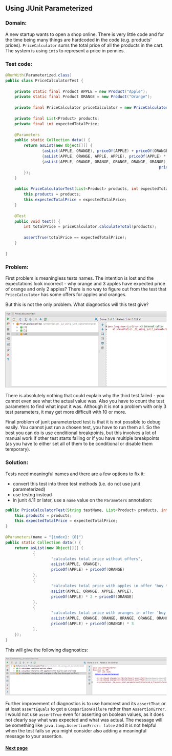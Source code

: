 ## Using JUnit Parameterized


### Domain:

A new startup wants to open a shop online. There is very little code and for the time being many things are hardcoded in the code (e.g. products' prices). `PriceCalculator` sums the total price of all the products in the cart. The system is using `int`s to represent a price in pennies.


### Test code:

```java
@RunWith(Parameterized.class)
public class PriceCalculatorTest {

    private static final Product APPLE = new Product("Apple");
    private static final Product ORANGE = new Product("Orange");

    private final PriceCalculator priceCalculator = new PriceCalculator();

    private final List<Product> products;
    private final int expectedTotalPrice;

    @Parameters
    public static Collection data() {
        return asList(new Object[][] {
                {asList(APPLE, ORANGE), priceOf(APPLE) + priceOf(ORANGE)},
                {asList(APPLE, ORANGE, APPLE, APPLE), priceOf(APPLE) * 2 + priceOf(ORANGE)},
                {asList(APPLE, ORANGE, ORANGE, ORANGE, ORANGE, ORANGE),
                                                                   priceOf(APPLE) + priceOf(ORANGE) * 3},
        });
    }

    public PriceCalculatorTest(List<Product> products, int expectedTotalPrice) {
        this.products = products;
        this.expectedTotalPrice = expectedTotalPrice;
    }

    @Test
    public void test() {
        int totalPrice = priceCalculator.calculateTotal(products);

        assertTrue(totalPrice == expectedTotalPrice);
    }

}
```


### Problem:

First problem is meaningless tests names. The intention is lost and the expectations look incorrect - why orange and 3 apples have expected price of orange and only 2 apples? There is no way to figure out from the test that `PriceCalculator` has some offers for apples and oranges.

But this is not the only problem. What diagnostics will this test give?

![alt text](https://github.com/Jarcionek/Bad-Practices-of-Testing/blob/master/src/java/presentation/_02_using_junit_parameterized/02-before-intellij.png)

There is absolutely nothing that could explain why the third test failed - you cannot even see what the actual value was. Also you have to count the test parameters to find what input it was. Although it is not a problem with only 3 test parameters, it may get more difficult with 10 or more.

Final problem of junit parameterized test is that it is not possible to debug easily. You cannot just run a chosen test, you have to run them all. So the best you can do is use conditional breakpoints, but this involves a lot of manual work if other test starts failing or if you have multiple breakpoints (as you have to either set all of them to be conditional or disable them temporary).


### Solution:

Tests need meaningful names and there are a few options to fix it:
- convert this test into three test methods (i.e. do not use junit parameterized)
- use testng instead
- in junit 4.11 or later, use a `name` value on the `Parameters` annotation:

```java
public PriceCalculatorTest(String testName, List<Product> products, int expectedTotalPrice) {
    this.products = products;
    this.expectedTotalPrice = expectedTotalPrice;
}

@Parameters(name = "{index}: {0}")
public static Collection data() {
    return asList(new Object[][] {
            {
                    "calculates total price without offers",
                    asList(APPLE, ORANGE),
                    priceOf(APPLE) + priceOf(ORANGE)
            },
            {
                    "calculates total price with apples in offer 'buy two get one free'",
                    asList(APPLE, ORANGE, APPLE, APPLE),
                    priceOf(APPLE) * 2 + priceOf(ORANGE)
            },
            {
                    "calculates total price with oranges in offer 'buy three get two free'",
                    asList(APPLE, ORANGE, ORANGE, ORANGE, ORANGE, ORANGE),
                    priceOf(APPLE) + priceOf(ORANGE) * 3
            },
    });
}
```

This will give the following diagnostics:

![alt text](https://github.com/Jarcionek/Bad-Practices-of-Testing/blob/master/src/java/presentation/_02_using_junit_parameterized/02-after-intellij.png)

Further improvement of diagnostics is to use hamcrest and its `assertThat` or at least `assertEquals` to get a `ComparisonFailure` rather than `AssertionError`. I would not use `assertTrue` even for asserting on boolean values, as it does not clearly say what was expected and what was actual. The message will be something like `java.lang.AssertionError: false` and it is not helpful when the test fails so you might consider also adding a meaningful message to your assertion.


#### [Next page](https://github.com/Jarcionek/Bad-Practices-of-Testing/blob/master/src/java/presentation/_04_logic_in_the_test/description.md)
